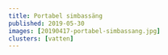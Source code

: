 ```yaml
---
title: Portabel simbassäng
published: 2019-05-30
images: [20190417-portabel-simbassang.jpg]
clusters: [vatten]
---
```

